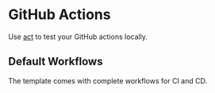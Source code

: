 # GitHub Actions

Use [act](https://github.com/nektos/act) to test your GitHub actions locally.

## Default Workflows

The template comes with complete workflows for CI and CD.
